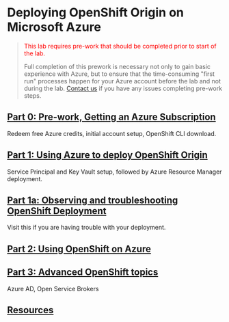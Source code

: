 # Deploying OpenShift Origin on Microsoft Azure

><font color=red>This lab requires pre-work that should be completed prior to start of the lab.</font>
>
> Full completion of this prework is necessary not only to gain basic experience with Azure, but to ensure that the time-consuming "first run" processes happen for your Azure account before the lab and not during the lab. <a href="mailto:openshiftrunsonazure@microsoft.com?Subject=Prework question">Contact us</a> if you have any issues completing pre-work steps.

## [Part 0: Pre-work, Getting an Azure Subscription](Part0.md)
Redeem free Azure credits, initial account setup, OpenShift CLI download.

## [Part 1: Using Azure to deploy OpenShift Origin](Part1.md)
Service Principal and Key Vault setup, followed by Azure Resource Manager deployment.

## [Part 1a: Observing and troubleshooting OpenShift Deployment](Part1a.md)
Visit this if you are having trouble with your deployment.

## [Part 2: Using OpenShift on Azure](Part2.md)

## [Part 3: Advanced OpenShift topics](Part3.md)
Azure AD, Open Service Brokers

## [Resources](Resources.md)

